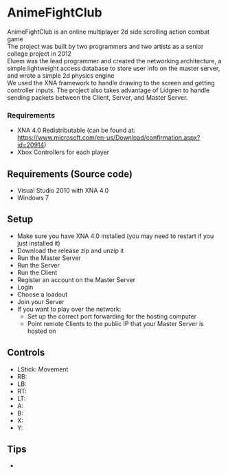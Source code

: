 # AnimeFightClub

AnimeFightClub is an online multiplayer 2d side scrolling action combat game  
The project was built by two programmers and two artists as a senior college project in 2012  
Eluem was the lead programmer and created the networking architecture, a simple lightweight access database to store user info on the master server, and wrote a simple 2d physics engine  
We used the XNA framework to handle drawing to the screen and getting controller inputs. The project also takes advantage of Lidgren to handle sending packets between the Client, Server, and Master Server.

### Requirements
- XNA 4.0 Redistributable (can be found at: https://www.microsoft.com/en-us/Download/confirmation.aspx?id=20914)
- Xbox Controllers for each player

## Requirements (Source code)

- Visual Studio 2010 with XNA 4.0
- Windows 7

## Setup

- Make sure you have XNA 4.0 installed (you may need to restart if you just installed it)
- Download the release zip and unzip it
- Run the Master Server
- Run the Server
- Run the Client
- Register an account on the Master Server
- Login
- Choose a loadout
- Join your Server
- If you want to play over the network:
  - Set up the correct port forwarding for the hosting computer
  - Point remote Clients to the public IP that your Master Server is hosted on

## Controls

- LStick: Movement
- RB: 
- LB: 
- RT: 
- LT: 
- A: 
- B: 
- X: 
- Y: 

## Tips

- 
